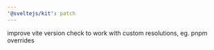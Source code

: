 ```yaml
---
'@sveltejs/kit': patch
---
```


improve vite version check to work with custom resolutions, eg. pnpm overrides
